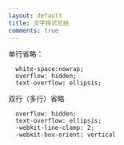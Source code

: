 ```yaml
---
layout: default
title: 文字样式总结
comments: true
---
```



单行省略：
```
  white-space:nowrap;
  overflow: hidden;
  text-overflow: ellipsis;
```

双行（多行）省略
```
  overflow: hidden;
  text-overflow: ellipsis;
  -webkit-line-clamp: 2;
  -webkit-box-orient: vertical
```
